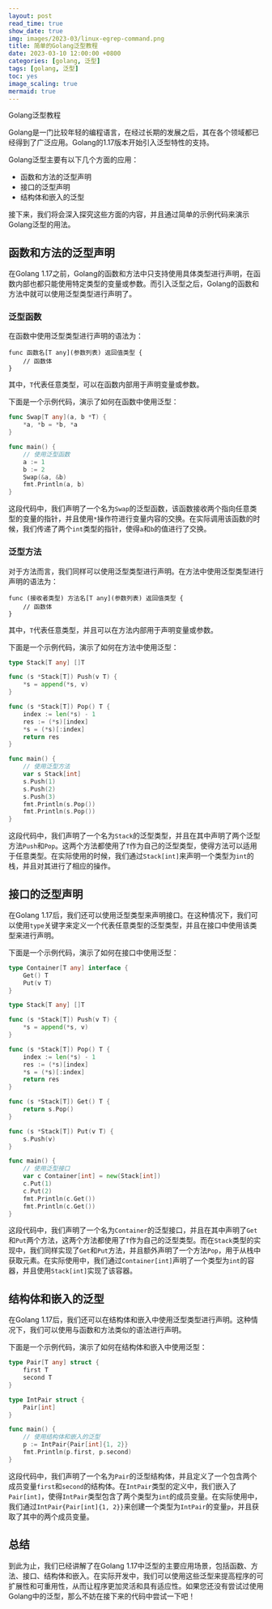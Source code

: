 ```yaml
---
layout: post
read_time: true
show_date: true
img: images/2023-03/linux-egrep-command.png
title: 简单的Golang泛型教程
date: 2023-03-10 12:00:00 +0800
categories: [golang, 泛型]
tags: [golang, 泛型]
toc: yes
image_scaling: true
mermaid: true
---
```



Golang泛型教程

Golang是一门比较年轻的编程语言，在经过长期的发展之后，其在各个领域都已经得到了广泛应用。Golang的1.17版本开始引入泛型特性的支持。

Golang泛型主要有以下几个方面的应用：

- 函数和方法的泛型声明
- 接口的泛型声明
- 结构体和嵌入的泛型

接下来，我们将会深入探究这些方面的内容，并且通过简单的示例代码来演示Golang泛型的用法。

## 函数和方法的泛型声明

在Golang 1.17之前，Golang的函数和方法中只支持使用具体类型进行声明，在函数内部也都只能使用特定类型的变量或参数。而引入泛型之后，Golang的函数和方法中就可以使用泛型类型进行声明了。

### 泛型函数

在函数中使用泛型类型进行声明的语法为：

```
func 函数名[T any](参数列表) 返回值类型 {
    // 函数体
}
```

其中，`T`代表任意类型，可以在函数内部用于声明变量或参数。

下面是一个示例代码，演示了如何在函数中使用泛型：

```go
func Swap[T any](a, b *T) {
    *a, *b = *b, *a
}

func main() {
    // 使用泛型函数
    a := 1
    b := 2
    Swap(&a, &b)
    fmt.Println(a, b)
}
```

这段代码中，我们声明了一个名为`Swap`的泛型函数，该函数接收两个指向任意类型的变量的指针，并且使用`*`操作符进行变量内容的交换。在实际调用该函数的时候，我们传递了两个`int`类型的指针，使得`a`和`b`的值进行了交换。

### 泛型方法

对于方法而言，我们同样可以使用泛型类型进行声明。在方法中使用泛型类型进行声明的语法为：

```
func (接收者类型) 方法名[T any](参数列表) 返回值类型 {
    // 函数体
}

```

其中，`T`代表任意类型，并且可以在方法内部用于声明变量或参数。

下面是一个示例代码，演示了如何在方法中使用泛型：

```go
type Stack[T any] []T

func (s *Stack[T]) Push(v T) {
    *s = append(*s, v)
}

func (s *Stack[T]) Pop() T {
    index := len(*s) - 1
    res := (*s)[index]
    *s = (*s)[:index]
    return res
}

func main() {
    // 使用泛型方法
    var s Stack[int]
    s.Push(1)
    s.Push(2)
    s.Push(3)
    fmt.Println(s.Pop())
    fmt.Println(s.Pop())
}
```

这段代码中，我们声明了一个名为`Stack`的泛型类型，并且在其中声明了两个泛型方法`Push`和`Pop`。这两个方法都使用了`T`作为自己的泛型类型，使得方法可以适用于任意类型。在实际使用的时候，我们通过`Stack[int]`来声明一个类型为`int`的栈，并且对其进行了相应的操作。

## 接口的泛型声明

在Golang 1.17后，我们还可以使用泛型类型来声明接口。在这种情况下，我们可以使用`type`关键字来定义一个代表任意类型的泛型类型，并且在接口中使用该类型来进行声明。

下面是一个示例代码，演示了如何在接口中使用泛型：

```go
type Container[T any] interface {
    Get() T
    Put(v T)
}

type Stack[T any] []T

func (s *Stack[T]) Push(v T) {
    *s = append(*s, v)
}

func (s *Stack[T]) Pop() T {
    index := len(*s) - 1
    res := (*s)[index]
    *s = (*s)[:index]
    return res
}

func (s *Stack[T]) Get() T {
    return s.Pop()
}

func (s *Stack[T]) Put(v T) {
    s.Push(v)
}

func main() {
    // 使用泛型接口
    var c Container[int] = new(Stack[int])
    c.Put(1)
    c.Put(2)
    fmt.Println(c.Get())
    fmt.Println(c.Get())
}
```

这段代码中，我们声明了一个名为`Container`的泛型接口，并且在其中声明了`Get`和`Put`两个方法，这两个方法都使用了`T`作为自己的泛型类型。而在`Stack`类型的实现中，我们同样实现了`Get`和`Put`方法，并且额外声明了一个方法`Pop`，用于从栈中获取元素。在实际使用中，我们通过`Container[int]`声明了一个类型为`int`的容器，并且使用`Stack[int]`实现了该容器。

## 结构体和嵌入的泛型

在Golang 1.17后，我们还可以在结构体和嵌入中使用泛型类型进行声明。这种情况下，我们可以使用与函数和方法类似的语法进行声明。

下面是一个示例代码，演示了如何在结构体和嵌入中使用泛型：

```go
type Pair[T any] struct {
    first T
    second T
}

type IntPair struct {
    Pair[int]
}

func main() {
    // 使用结构体和嵌入的泛型
    p := IntPair{Pair[int]{1, 2}}
    fmt.Println(p.first, p.second)
}
```

这段代码中，我们声明了一个名为`Pair`的泛型结构体，并且定义了一个包含两个成员变量`first`和`second`的结构体。在`IntPair`类型的定义中，我们嵌入了`Pair[int]`，使得`IntPair`类型包含了两个类型为`int`的成员变量。在实际使用中，我们通过`IntPair{Pair[int]{1, 2}}`来创建一个类型为`IntPair`的变量`p`，并且获取了其中的两个成员变量。

## 总结

到此为止，我们已经讲解了在Golang 1.17中泛型的主要应用场景，包括函数、方法、接口、结构体和嵌入。在实际开发中，我们可以使用这些泛型来提高程序的可扩展性和可重用性，从而让程序更加灵活和具有适应性。如果您还没有尝试过使用Golang中的泛型，那么不妨在接下来的代码中尝试一下吧！